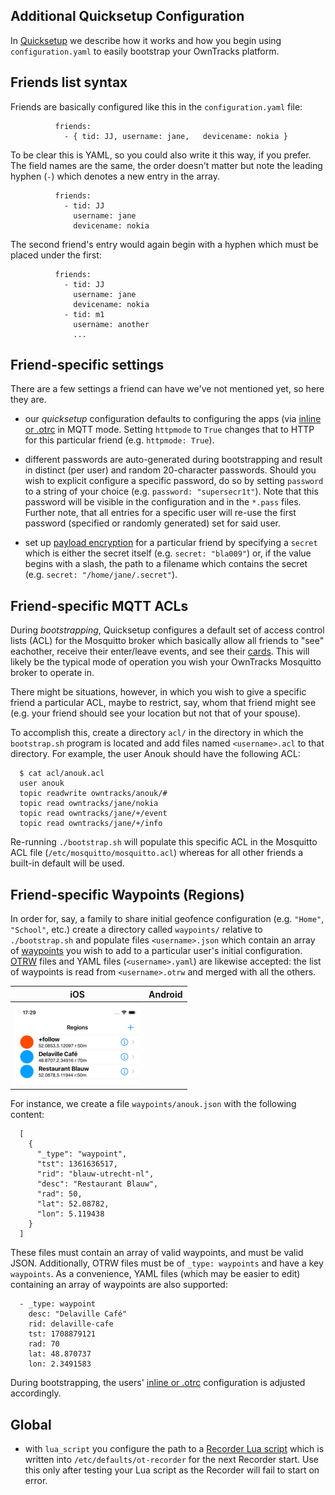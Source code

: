 ## Additional Quicksetup Configuration

In [Quicksetup](../guide/quicksetup.md) we describe how it works and how you begin using `configuration.yaml` to easily bootstrap your OwnTracks platform.

## Friends list syntax

Friends are basically configured like this in the `configuration.yaml` file:

              friends:
                - { tid: JJ, username: jane,   devicename: nokia }

To be clear this is YAML, so you could also write it this way, if you prefer. The field names are the same, the order doesn't matter but note the leading hyphen (`-`) which denotes a new entry in the array.

              friends:
                - tid: JJ
                  username: jane
                  devicename: nokia

The second friend's entry would again begin with a hyphen which must be placed under the first:

              friends:
                - tid: JJ
                  username: jane
                  devicename: nokia
                - tid: m1
                  username: another
                  ...

## Friend-specific settings

There are a few settings a friend can have we've not mentioned yet, so here they are.


- our _quicksetup_ configuration defaults to configuring the apps (via [inline or .otrc](../features/remoteconfig.md) in MQTT mode. Setting `httpmode` to `True` changes that to HTTP for this particular friend (e.g. `httpmode: True`).

- different passwords are auto-generated during bootstrapping and result in distinct (per user) and random 20-character passwords. Should you wish to explicit configure a specific password, do so by setting `password` to a string of your choice (e.g. `password: "supersecr1t"`). Note that this password will be visible in the configuration and in the `*.pass` files. Further note, that all entries for a specific user will re-use the first password (specified or randomly generated) set for said user.

- set up [payload encryption](../features/encrypt.md) for a particular friend by specifying a `secret` which is either the secret itself (e.g. `secret: "bla009"`) or, if the value begins with a slash, the path to a filename which contains the secret (e.g. `secret: "/home/jane/.secret"`).

## Friend-specific MQTT ACLs

During _bootstrapping_, Quicksetup configures a default set of access control lists (ACL) for the Mosquitto broker which basically allow all friends to "see" eachother, receive their enter/leave events, and see their [cards](card.md). This will likely be the typical mode of operation you wish your OwnTracks Mosquitto broker to operate in.

There might be situations, however, in which you wish to give a specific friend a particular ACL, maybe to restrict, say, whom that friend might see (e.g. your friend should see your location but not that of your spouse).

To accomplish this, create a directory `acl/` in the directory in which the `bootstrap.sh` program is located and add files named `<username>.acl` to that directory. For example, the user Anouk should have the following ACL:

      $ cat acl/anouk.acl
      user anouk
      topic readwrite owntracks/anouk/#
      topic read owntracks/jane/nokia
      topic read owntracks/jane/+/event
      topic read owntracks/jane/+/info

Re-running `./bootstrap.sh` will populate this specific ACL in the Mosquitto ACL file (`/etc/mosquitto/mosquitto.acl`) whereas for all other friends a built-in default will be used.

## Friend-specific Waypoints (Regions)

In order for, say, a family to share initial geofence configuration (e.g. `"Home"`, `"School"`, etc.) create a directory called `waypoints/` relative to `./bootstrap.sh` and populate files `<username>.json` which contain an array of [waypoints](waypoints.md) you wish to add to a particular user's initial configuration. [OTRW](beacons.md) files and YAML files (`<username>.yaml`) are likewise accepted: the list of waypoints is read from `<username>.otrw` and merged with all the others.

|  iOS   | Android |
| :----: | :-----: |
| ![Waypointslist](../guide/app/assets-i/sm-ios-waypoints.png) |  |

For instance, we create a file `waypoints/anouk.json` with the following content:

      [
        {
          "_type": "waypoint",
          "tst": 1361636517,
          "rid": "blauw-utrecht-nl",
          "desc": "Restaurant Blauw",
          "rad": 50,
          "lat": 52.08782,
          "lon": 5.119438
        }
      ]

These files must contain an array of valid waypoints, and must be valid JSON. Additionally, OTRW files must be of `_type: waypoints` and have a key `waypoints`. As a convenience, YAML files (which may be easier to edit) containing an array of waypoints are also supported:

      - _type: waypoint
        desc: "Delaville Café"
        rid: delaville-cafe
        tst: 1708879121
        rad: 70
        lat: 48.870737
        lon: 2.3491583

During bootstrapping, the users' [inline or .otrc](remoteconfig.md) configuration is adjusted accordingly.

## Global

- with `lua_script` you configure the path to a [Recorder Lua script](../tech/lua.md)  which is written into `/etc/defaults/ot-recorder` for the next Recorder start. Use this only after testing your Lua script as the Recorder will fail to start on error.
